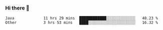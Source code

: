 ### Hi there 👋

<!--
**urzz/urzz** is a ✨ _special_ ✨ repository because its `README.md` (this file) appears on your GitHub profile.

Here are some ideas to get you started:

- 🔭 I’m currently working on ...
- 🌱 I’m currently learning ...
- 👯 I’m looking to collaborate on ...
- 🤔 I’m looking for help with ...
- 💬 Ask me about ...
- 📫 How to reach me: ...
- 😄 Pronouns: ...
- ⚡ Fun fact: ...
-->

<!--START_SECTION:waka-->

```text
Java             11 hrs 29 mins  ████████████░░░░░░░░░░░░░   48.23 %
Other            3 hrs 53 mins   ████░░░░░░░░░░░░░░░░░░░░░   16.32 %
```

<!--END_SECTION:waka-->

